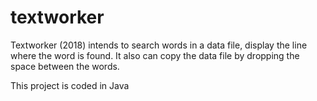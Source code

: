 # textworker

Textworker (2018) intends to search words in a data file, display the line where the word is found.
It also can copy the data file by dropping the space between the words.

This project is coded in Java
